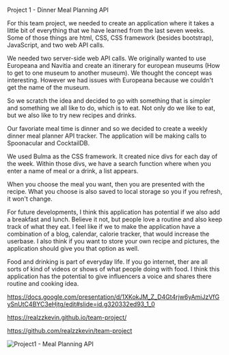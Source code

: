 Project 1 - Dinner Meal Planning API

For this team project, we needed to create an application where it takes a little bit of everything that we have learned from the last seven weeks. Some of those things are html, CSS, CSS framework (besides bootstrap), JavaScript, and two web API calls.

We needed two server-side web API calls. We originally wanted to use Europeana and Navitia and create an itinerary for european museums (How to get to one museum to another museum). We thought the concept was interesting. However we had issues with Europeana because we couldn't get the name of the museum.

So we scratch the idea and decided to go with something that is simpler and something we all like to do, which is to eat. Not only do we like to eat, but we also like to try new recipes and drinks.

Our favoriate meal time is dinner and so we decided to create a weekly dinner meal planner API tracker. The application will be making calls to Spoonacular and CocktailDB.

We used Bulma as the CSS framework. It created nice divs for each day of the week. Within those divs, we have a search function where when you enter a name of meal or a drink, a list appears. 

When you choose the meal you want, then you are presented with the recipe. What you choose is also saved to local storage so you if you refresh, it won't change.

For future developments, I think this application has potential if we also add a breakfast and lunch. Believe it not, but people love a routine and also keep track of what they eat. I feel like if we to make the application have a combination of a blog, calendar, calorie tracker, that would increase the userbase. I also think if you want to store your own recipe and pictures, the application should give you that option as well. 

Food and drinking is part of everyday life. If you go internet, ther are all sorts of kind of videos or shows of what people doing with food. I think this application has the potential to give influencers a voice and shares there routine and cooking idea. 

https://docs.google.com/presentation/d/1XKokJM_Z_D4Gt4rjw6yAmiJzVfGySnUtC4BYC3eHjtg/edit#slide=id.g320332ed93_1_0

https://realzzkevin.github.io/team-project/

https://github.com/realzzkevin/team-project

![Project1 - Meal Planning API](https://user-images.githubusercontent.com/79114439/115099158-1bcb6e80-9f02-11eb-8265-b86539d95bc8.png)


